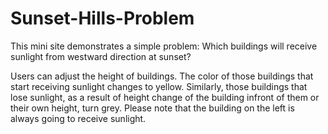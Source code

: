 # Sunset-Hills-Problem

This mini site demonstrates a simple problem: Which buildings will receive sunlight from westward direction at sunset? 

Users can adjust the height of buildings. The color of those buildings that start receiving sunlight changes to yellow. Similarly, those buildings that lose sunlight, as a result of height change of the building infront of them or their own height, turn grey. Please note that the building on the left is always going to receive sunlight.


